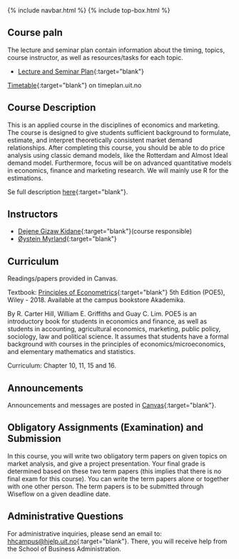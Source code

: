 {% include navbar.html %}  {% include top-box.html %}


## Course paln 
The lecture and seminar plan contain information about the timing, topics, course instructor, as well as resources/tasks for each topic.

- [Lecture and Seminar Plan](forelesningsplan.md){:target="blank"}


[Timetable](https://timeplan.uit.no/emne_timeplan.php?sem=24h&fag=&module[]=SOK-3008-1#week-24){:target="blank"} on timeplan.uit.no


## Course Description
This is an applied course in the disciplines of economics and marketing. The course is designed to give students sufficient background to formulate, estimate, and interpret theoretically consistent market demand relationships. After completing this course, you should be able to do price analysis using classic demand models, like the Rotterdam and Almost Ideal demand model. Furthermore, focus will be on advanced quantitative models in economics, finance and marketing research. We will mainly use R for the estimations.

Se full description [here](https://uit.no/utdanning/emner/emne/842430/sok-3008){:target="blank"}.

## Instructors
- [Dejene Gizaw Kidane](https://uit.no/ansatte/dejene.g.kidane){:target="blank"}(course responsible) 
- [Øystein Myrland](https://uit.no/ansatte/oystein.myrland){:target="blank"}


## Curriculum
Readings/papers provided in Canvas.

Textbook: [Principles of Econometrics](https://principlesofeconometrics.com/poe5/poe5.html){:target="blank"} 5th Edition (POE5), Wiley - 2018. Available at the campus bookstore Akademika.

By R. Carter Hill, William E. Griffiths and Guay C. Lim. POE5 is an introductory book for students in economics and finance, as well as students in accounting, agricultural economics, marketing, public policy, sociology, law and political science. It assumes that students have a formal background with courses in the principles of economics/microeconomics, and elementary mathematics and statistics.

Curriculum: Chapter 10, 11, 15 and 16.


## Announcements
Announcements and messages are posted in [Canvas](https://uit.instructure.com/courses/35407){:target="blank"}.

## Obligatory Assignments (Examination) and Submission
In this course, you will write two obligatory term papers on given topics on market analysis, and give a project presentation. Your final grade is determined based on these two term papers (this implies that there is no final exam for this course). You can write the term papers alone or together with one other person. The term papers is to be submitted through Wiseflow on a given deadline date.

## Administrative Questions
For administrative inquiries, please send an email to: [hhcampus@hjelp.uit.no](mailto:hhcampus@hjelp.uit.no){:target="blank"}. There, you will receive help from the School of Business Administration.




